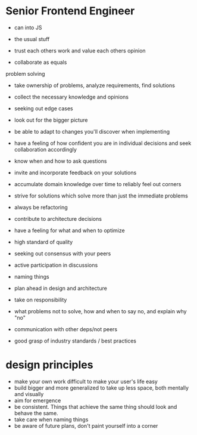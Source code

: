 # Senior Frontend Engineer

- can into JS
- the usual stuff

- trust each others work and value each others opinion
- collaborate as equals

problem solving

- take ownership of problems, analyze requirements, find solutions
- collect the necessary knowledge and opinions
- seeking out edge cases
- look out for the bigger picture

- be able to adapt to changes you'll discover when implementing
- have a feeling of how confident you are in individual decisions and seek collaboration accordingly
- know when and how to ask questions
- invite and incorporate feedback on your solutions
- accumulate domain knowledge over time to reliably feel out corners
- strive for solutions which solve more than just the immediate problems
- always be refactoring
- contribute to architecture decisions
- have a feeling for what and when to optimize
- high standard of quality
- seeking out consensus with your peers
- active participation in discussions
- naming things
- plan ahead in design and architecture
- take on responsibility

- what problems not to solve, how and when to say no, and explain why "no"
- communication with other deps/not peers

- good grasp of industry standards / best practices

# design principles
- make your own work difficult to make your user's life easy
- build bigger and more generalized to take up less space, both mentally and visually
- aim for emergence
- be consistent. Things that achieve the same thing should look and behave the same.
- take care when naming things
- be aware of future plans, don't paint yourself into a corner
